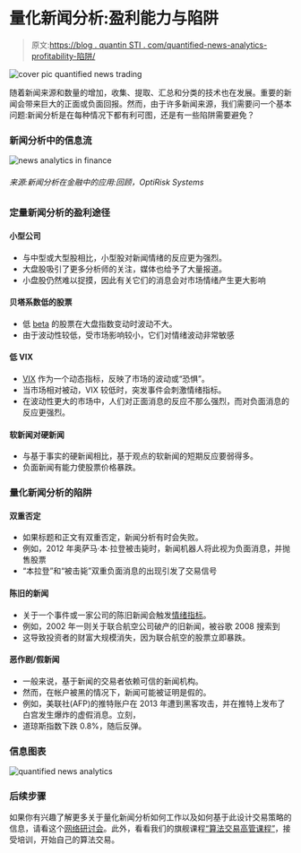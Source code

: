 # 量化新闻分析:盈利能力与陷阱

> 原文:[https://blog . quantin STI . com/quantified-news-analytics-profitability-陷阱/](https://blog.quantinsti.com/quantified-news-analytics-profitability-pitfalls/)

![cover pic quantified news trading](../Images/06afb5a80fc91d7399e62b10555142f4.png)

随着新闻来源和数量的增加，收集、提取、汇总和分类的技术也在发展。重要的新闻会带来巨大的正面或负面回报。然而，由于许多新闻来源，我们需要问一个基本问题:新闻分析是在每种情况下都有利可图，还是有一些陷阱需要避免？

### 新闻分析中的信息流

![news analytics in finance](../Images/332ee4a9fe198b22b031ae02c7a0b20f.png)

###### 来源:新闻分析在金融中的应用:回顾，OptiRisk Systems

### 定量新闻分析的盈利途径

#### 小型公司

*   与中型或大型股相比，小型股对新闻情绪的反应更为强烈。
*   大盘股吸引了更多分析师的关注，媒体也给予了大量报道。
*   小盘股仍然难以捉摸，因此有关它们的消息会对市场情绪产生更大影响

#### 贝塔系数低的股票

*   低 [beta](/asset-beta-market-beta-python/) 的股票在大盘指数变动时波动不大。
*   由于波动性较低，受市场影响较小，它们对情绪波动非常敏感

#### 低 VIX

*   [VIX](/sentiment-trading-) 作为一个动态指标，反映了市场的波动或“恐惧”。
*   当市场相对被动，VIX 较低时，突发事件会刺激情绪指标。
*   在波动性更大的市场中，人们对正面消息的反应不那么强烈，而对负面消息的反应更强烈。

#### 软新闻对硬新闻

*   与基于事实的硬新闻相比，基于观点的软新闻的短期反应要弱得多。
*   负面新闻有能力使股票价格暴跌。

### 量化新闻分析的陷阱

#### 双重否定

*   如果标题和正文有双重否定，新闻分析有时会失败。
*   例如，2012 年奥萨马·本·拉登被击毙时，新闻机器人将此视为负面消息，并抛售股票
*   “本拉登”和“被击毙”双重负面消息的出现引发了交易信号

#### 陈旧的新闻

*   关于一个事件或一家公司的陈旧新闻会触发[情绪指标](https://quantra.quantinsti.com/course/trading-using-options-sentiment-indicators)。
*   例如，2002 年一则关于联合航空公司破产的旧新闻，被谷歌 2008 搜索到
*   这导致投资者的财富大规模消失，因为联合航空的股票立即暴跌。

#### 恶作剧/假新闻

*   一般来说，基于新闻的交易者依赖可信的新闻机构。
*   然而，在帐户被黑的情况下，新闻可能被证明是假的。
*   例如，美联社(AFP)的推特账户在 2013 年遭到黑客攻击，并在推特上发布了白宫发生爆炸的虚假消息。立刻，
*   道琼斯指数下跌 0.8%，随后反弹。

### 信息图表

![quantified news analytics](../Images/f57c12c54ed817b19b249a530eab7720.png)

### 后续步骤

如果你有兴趣了解更多关于量化新闻分析如何工作以及如何基于此设计交易策略的信息，请看这个[网络研讨会](/quantitative-trading-using-sentiment-analysis-webinar/)。此外，看看我们的旗舰课程[“算法交易高管课程”](https://www.quantinsti.com/epat/)，接受培训，开始自己的算法交易。